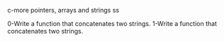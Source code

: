 c-more pointers, arrays and strings
ss

0-Write a function that concatenates two strings.
1-Write a function that concatenates two strings.
